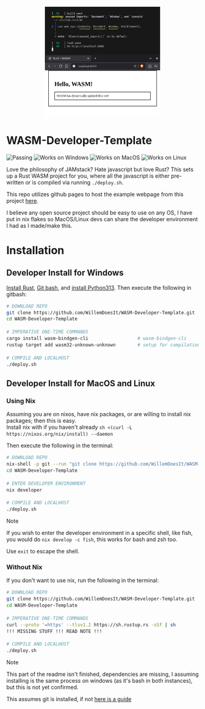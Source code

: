 <p align="center">
  <img width="60%" src="header.png">
</p>

# WASM-Developer-Template
![Passing](https://img.shields.io/badge/Build-Passing-green)
![Works on Windows](https://img.shields.io/badge/Works_on-Windows-green)
![Works on MacOS](https://img.shields.io/badge/Works_on-Macos-green)
![Works on Linux](https://img.shields.io/badge/Works_on-Linux-green)

Love the philosophy of JAMstack? Hate javascript but love Rust?
This sets up a Rust WASM project for you, where all the javascript is either pre-written or is compiled via running `./deploy.sh`.

This repo utilizes github pages to host the example webpage from this project [here](https://willemdoesit.github.io/WASM-Developer-Template/web/index).

I believe any open source project should be easy to use on any OS, I have put in nix flakes so MacOS/Linux devs can share the developer environment I had as I made/make this.

# Installation

## Developer Install for Windows
[Install Rust](https://www.rust-lang.org/tools/install), [Git bash](https://git-scm.com/downloads/win), and [install Python313](https://www.python.org/downloads/).
Then execute the following in gitbash:

```bash
# DOWNLOAD REPO
git clone https://github.com/WillemDoesIt/WASM-Developer-Template.git
cd WASM-Developer-Template

# IMPERATIVE ONE-TIME COMMANDS
cargo install wasm-bindgen-cli                  # wasm-bindgen-cli
rustup target add wasm32-unknown-unknown        # setup for compilation

# COMPILE AND LOCALHOST
./deploy.sh
```


## Developer Install for MacOS and Linux
### Using Nix
Assuming you are on nixos, have nix packages, or are willing to install nix packages; then this is easy. <br>
Install nix with if you haven't already `sh <(curl -L https://nixos.org/nix/install) --daemon`

Then execute the following in the terminal:
```bash
# DOWNLOAD REPO
nix-shell -p git --run "git clone https://github.com/WillemDoesIt/WASM-Developer-Template.git" 
cd WASM-Developer-Template

# ENTER DEVELOPER ENVIRONMENT
nix developer

# COMPILE AND LOCALHOST
./deploy.sh
```

> [!NOTE]
> If you wish to enter the developer environment in a specific shell, like fish, you would do `nix develop -c fish`, this works for bash and zsh too.
>
> Use `exit` to escape the shell.

### Without Nix 
If you don't want to use nix, run the following in the terminal:

```bash
# DOWNLOAD REPO
git clone https://github.com/WillemDoesIt/WASM-Developer-Template.git
cd WASM-Developer-Template

# IMPERATIVE ONE-TIME COMMANDS
curl --proto '=https' --tlsv1.2 https://sh.rustup.rs -sSf | sh
!!! MISSING STUFF !!! READ NOTE !!!

# COMPILE AND LOCALHOST
./deploy.sh
```

> [!NOTE]
> This part of the readme isn't finished, dependencies are missing, I assuming installing is the same process on windows (as it's bash in both instances), but this is not yet confirmed.
>
> This assumes git is installed, if not [here is a guide](https://git-scm.com/downloads/linux)
